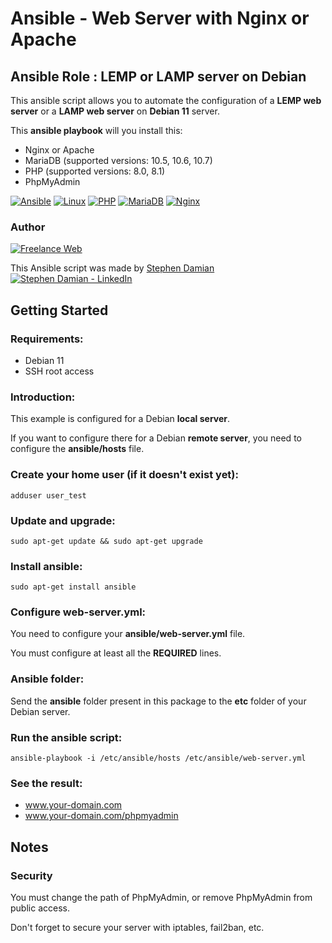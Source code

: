 # Ansible - Web Server with Nginx or Apache

## Ansible Role : LEMP or LAMP server on Debian

This ansible script allows you to automate the configuration of a **LEMP web server** or a **LAMP web server** on **Debian 11** server.

This **ansible playbook** will you install this:

* Nginx or Apache
* MariaDB (supported versions: 10.5, 10.6, 10.7)
* PHP (supported versions: 8.0, 8.1)
* PhpMyAdmin

[![Ansible](https://raw.githubusercontent.com/s-damian/medias/main/technos/ansible.webp)](https://github.com/s-damian)
[![Linux](https://raw.githubusercontent.com/s-damian/medias/main/technos/linux.webp)](https://github.com/s-damian)
[![PHP](https://raw.githubusercontent.com/s-damian/medias/main/technos/php.webp)](https://github.com/s-damian)
[![MariaDB](https://raw.githubusercontent.com/s-damian/medias/main/technos/mariadb.webp)](https://github.com/s-damian)
[![Nginx](https://raw.githubusercontent.com/s-damian/medias/main/technos/nginx.webp)](https://github.com/s-damian)

### Author

[![Freelance Web](https://raw.githubusercontent.com/s-damian/medias/main/s-damian-logo.webp)](https://github.com/s-damian)

This Ansible script was made by [Stephen Damian](https://www.linkedin.com/in/stephen-damian/) [![Stephen Damian - LinkedIn](https://raw.githubusercontent.com/s-damian/medias/main/favicon-linkedin.png)](https://www.linkedin.com/in/stephen-damian/)


## Getting Started

### Requirements:

* Debian 11
* SSH root access

### Introduction:

This example is configured for a Debian **local server**.

If you want to configure there for a Debian **remote server**, you need to configure the **ansible/hosts** file.

### Create your home user (if it doesn't exist yet):

```
adduser user_test
```

### Update and upgrade:

```
sudo apt-get update && sudo apt-get upgrade
```

### Install ansible:

```
sudo apt-get install ansible
```

### Configure web-server.yml:

You need to configure your **ansible/web-server.yml** file.

You must configure at least all the **REQUIRED** lines.

### Ansible folder:

Send the **ansible** folder present in this package to the **etc** folder of your Debian server.

### Run the ansible script:

```
ansible-playbook -i /etc/ansible/hosts /etc/ansible/web-server.yml
```

### See the result:

* www.your-domain.com
* www.your-domain.com/phpmyadmin


## Notes

### Security

You must change the path of PhpMyAdmin, or remove PhpMyAdmin from public access.

Don't forget to secure your server with iptables, fail2ban, etc.
